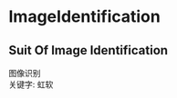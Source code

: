 # ImageIdentification
Suit Of Image Identification
-------------------------------

图像识别  
关键字:
虹软  
